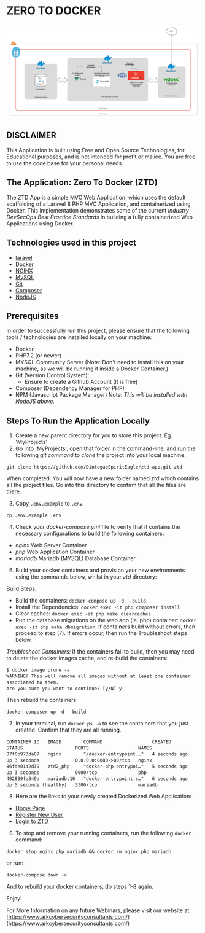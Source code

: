 # **ZERO TO DOCKER**
![ZTD Network Schema](public/img/DockerizedApp.png)
## DISCLAIMER
This Application is built using Free and Open Source Technologies, for Educational purposes, and is not intended for profit or malice. You are free to use the code base for your personal needs.

## The Application: Zero To Docker (ZTD)
The ZTD App is a simple MVC Web Application, which uses the default scaffolding of a Laravel 8 PHP MVC Application, and containerized using Docker. This implementation demonstrates some of the current _Industry DevSecOps Best Practice Standards_ in building a fully containerized Web Applications using Docker.

## Technologies used in this project
- [laravel](https://laravel.com/docs)
- [Docker](https://www.docker.com/)
- [NGINX](https://www.nginx.com/)
- [MySQL](https://www.mysql.com/)
- [Git](https://git-scm.com/)
- [Composer](https://getcomposer.org/)
- [NodeJS](https://nodejs.org/en/)

## Prerequisites
In order to successfully run this project, please ensure that the following tools / technologies are installed locally on your machine:
* Docker
* PHP7.2 (or newer)
* MYSQL Community Server (Note: Don't need to install this on your machine, as we will be running it inside a Docker Container.)
* Git (Version Control System):
    * Ensure to create a Github Account (It is free)
* Composer (Dependency Manager for PHP)
* NPM (Javascript Package Manager) Note: _This will be installed with NodeJS above._

## Steps To Run the Application Locally
1. Create a new parent directory for you to store this project. Eg. 'MyProjects'
2. Go into 'MyProjects', open that folder in the command-line, and run the following _git command_ to _clone_ the project into your local machine.
```
git clone https://github.com/DintogaeSpiritEagle/ztd-app.git ztd
```
When completed. You will now have a new folder named _ztd_ which contains all the project files. Go into this directory to confirm that all the files are there.

3. Copy `.env.example` to `.env`.
```
cp .env.example .env
```
4. Check your _docker-compose.yml_ file to verify that it contains the necessary configurations to build the following containers:
* _nginx_ Web Server Container
* _php_ Web Application Container
* _mariadb_ Mariadb (MYSQL) Database Container
6. Build your docker containers and provision your new environments using the commands below, whilst in your _ztd_ directory:

Build Steps:
* Build the containers: `docker-compose up -d --build`
* Install the Dependencies: `docker exec -it php composer install`
* Clear caches: `docker exec -it php make clearcaches`
* Run the database migrations on the web app (ie. php) container: `docker exec -it php make dbmigration`. If containers build without errors, then proceed to step (7). If errors occur, then run the Troubleshoot steps below.

*Troubleshoot Containers:*
If the containers fail to build, then you may need to delete the docker images cache, and re-build the containers:
```
$ docker image prune -a                                                                                        
WARNING! This will remove all images without at least one container associated to them.
Are you sure you want to continue? [y/N] y
``` 
Then rebuild the containers:
```
docker-composer up -d --build
```

7. In your terminal, run `docker ps -a` to see the containers that you just created. Confirm that they are all running.
```
CONTAINER ID   IMAGE        COMMAND                  CREATED         STATUS                   PORTS                  NAMES
07f0b973da07   nginx        "/docker-entrypoint.…"   4 seconds ago   Up 3 seconds             0.0.0.0:8080->80/tcp   nginx
86fde0142d39   ztd2_php     "docker-php-entrypoi…"   5 seconds ago   Up 3 seconds             9000/tcp               php
402839fe349a   mariadb:10   "docker-entrypoint.s…"   6 seconds ago   Up 5 seconds (healthy)   3306/tcp               mariadb
```
8. Here are the links to your newly created Dockerized Web Application:

* [Home Page](http://localhost:8080)
* [Register New User](http://localhost:8080/register)
* [Login to ZTD](http://localhost:8080/login)

9. To stop and remove your running containers, run the following `docker` command:
```
docker stop nginx php mariadb && docker rm nginx php mariadb
```
or run:
```
docker-compose down -v
```
And to rebuild your docker containers, do steps 1-8 again.

Enjoy!

For More Information on any future Webinars, please visit our website at [https://www.arkcybersecurityconsultants.com/](https://www.arkcybersecurityconsultants.com/)
